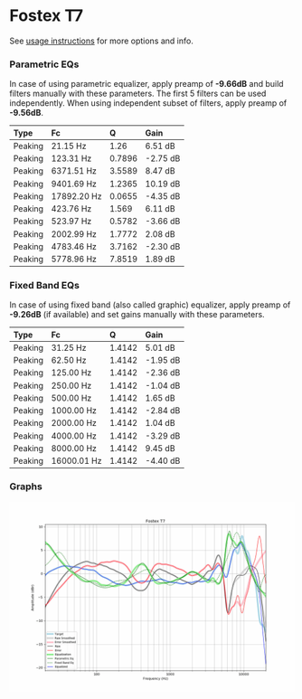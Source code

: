 # Fostex T7
See [usage instructions](https://github.com/jaakkopasanen/AutoEq#usage) for more options and info.

### Parametric EQs
In case of using parametric equalizer, apply preamp of **-9.66dB** and build filters manually
with these parameters. The first 5 filters can be used independently.
When using independent subset of filters, apply preamp of **-9.56dB**.

| Type    | Fc          |      Q | Gain     |
|:--------|:------------|:-------|:---------|
| Peaking | 21.15 Hz    | 1.26   | 6.51 dB  |
| Peaking | 123.31 Hz   | 0.7896 | -2.75 dB |
| Peaking | 6371.51 Hz  | 3.5589 | 8.47 dB  |
| Peaking | 9401.69 Hz  | 1.2365 | 10.19 dB |
| Peaking | 17892.20 Hz | 0.0655 | -4.35 dB |
| Peaking | 423.76 Hz   | 1.569  | 6.11 dB  |
| Peaking | 523.97 Hz   | 0.5782 | -3.66 dB |
| Peaking | 2002.99 Hz  | 1.7772 | 2.08 dB  |
| Peaking | 4783.46 Hz  | 3.7162 | -2.30 dB |
| Peaking | 5778.96 Hz  | 7.8519 | 1.89 dB  |

### Fixed Band EQs
In case of using fixed band (also called graphic) equalizer, apply preamp of **-9.26dB**
(if available) and set gains manually with these parameters.

| Type    | Fc          |      Q | Gain     |
|:--------|:------------|:-------|:---------|
| Peaking | 31.25 Hz    | 1.4142 | 5.01 dB  |
| Peaking | 62.50 Hz    | 1.4142 | -1.95 dB |
| Peaking | 125.00 Hz   | 1.4142 | -2.36 dB |
| Peaking | 250.00 Hz   | 1.4142 | -1.04 dB |
| Peaking | 500.00 Hz   | 1.4142 | 1.65 dB  |
| Peaking | 1000.00 Hz  | 1.4142 | -2.84 dB |
| Peaking | 2000.00 Hz  | 1.4142 | 1.04 dB  |
| Peaking | 4000.00 Hz  | 1.4142 | -3.29 dB |
| Peaking | 8000.00 Hz  | 1.4142 | 9.45 dB  |
| Peaking | 16000.01 Hz | 1.4142 | -4.40 dB |

### Graphs
![](./Fostex%20T7.png)